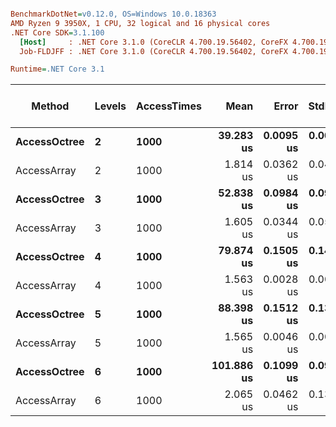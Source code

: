 ``` ini

BenchmarkDotNet=v0.12.0, OS=Windows 10.0.18363
AMD Ryzen 9 3950X, 1 CPU, 32 logical and 16 physical cores
.NET Core SDK=3.1.100
  [Host]     : .NET Core 3.1.0 (CoreCLR 4.700.19.56402, CoreFX 4.700.19.56404), X64 RyuJIT
  Job-FLDJFF : .NET Core 3.1.0 (CoreCLR 4.700.19.56402, CoreFX 4.700.19.56404), X64 RyuJIT

Runtime=.NET Core 3.1  

```
|       Method | Levels | AccessTimes |       Mean |     Error |    StdDev |     Median | Rank | Gen 0 | Gen 1 | Gen 2 | Allocated | Completed Work Items | Lock Contentions | Allocated native memory | Native memory leak |
|------------- |------- |------------ |-----------:|----------:|----------:|-----------:|-----:|------:|------:|------:|----------:|---------------------:|-----------------:|------------------------:|-------------------:|
| **AccessOctree** |      **2** |        **1000** |  **39.283 us** | **0.0095 us** | **0.0084 us** |  **39.282 us** |    **4** |     **-** |     **-** |     **-** |         **-** |               **0.0001** |                **-** |                       **-** |                  **-** |
|  AccessArray |      2 |        1000 |   1.814 us | 0.0362 us | 0.0458 us |   1.811 us |    2 |     - |     - |     - |         - |               0.0000 |                - |                       - |                  - |
| **AccessOctree** |      **3** |        **1000** |  **52.838 us** | **0.0984 us** | **0.0921 us** |  **52.813 us** |    **5** |     **-** |     **-** |     **-** |         **-** |               **0.0001** |                **-** |                       **-** |                  **-** |
|  AccessArray |      3 |        1000 |   1.605 us | 0.0344 us | 0.0565 us |   1.576 us |    1 |     - |     - |     - |         - |               0.0000 |                - |                     1 B |                1 B |
| **AccessOctree** |      **4** |        **1000** |  **79.874 us** | **0.1505 us** | **0.1408 us** |  **79.873 us** |    **6** |     **-** |     **-** |     **-** |         **-** |               **0.0002** |                **-** |                       **-** |                  **-** |
|  AccessArray |      4 |        1000 |   1.563 us | 0.0028 us | 0.0025 us |   1.562 us |    1 |     - |     - |     - |         - |               0.0000 |                - |                     1 B |                1 B |
| **AccessOctree** |      **5** |        **1000** |  **88.398 us** | **0.1512 us** | **0.1340 us** |  **88.344 us** |    **7** |     **-** |     **-** |     **-** |         **-** |               **0.0002** |                **-** |                       **-** |                  **-** |
|  AccessArray |      5 |        1000 |   1.565 us | 0.0046 us | 0.0041 us |   1.564 us |    1 |     - |     - |     - |         - |               0.0000 |                - |                       - |                  - |
| **AccessOctree** |      **6** |        **1000** | **101.886 us** | **0.1099 us** | **0.0974 us** | **101.850 us** |    **8** |     **-** |     **-** |     **-** |         **-** |               **0.0002** |                **-** |                       **-** |                  **-** |
|  AccessArray |      6 |        1000 |   2.065 us | 0.0462 us | 0.1363 us |   2.107 us |    3 |     - |     - |     - |         - |               0.0000 |                - |                     1 B |                1 B |
